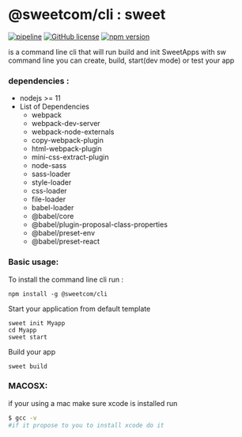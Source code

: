# @sweetcom/cli : sweet 

[![pipeline](http://git.hassani-lab.fr/sweetcom/cli/badges/master/pipeline.svg)](http://git.sweetcom75.fr/sweetcom/cli) 
[![GitHub license](https://img.shields.io/badge/licence-sweet-red.svg)](http://git.sweetcom75.fr/sweetcom/cli) 
[![npm version](https://img.shields.io/npm/v/@sweetcom/cli?style=flat)](https://www.npmjs.com/package/@sweetcom/cli)



 
is a command line cli that will run build and init SweetApps 
with sw command line you can create, build, start(dev mode) or test your app

### dependencies : 
 * nodejs >= 11
 * List of Dependencies 
    * webpack
    * webpack-dev-server
    * webpack-node-externals
    * copy-webpack-plugin
    * html-webpack-plugin
    * mini-css-extract-plugin
    * node-sass
    * sass-loader
    * style-loader
    * css-loader
    * file-loader
    * babel-loader
    * @babel/core
    * @babel/plugin-proposal-class-properties
    * @babel/preset-env
    * @babel/preset-react

 
### Basic usage:
To install the command line cli run : 
~~~
npm install -g @sweetcom/cli
~~~

Start your application from default template

~~~
sweet init Myapp
cd Myapp
sweet start
~~~

Build your app
~~~
sweet build
~~~
### MACOSX:
if your using a mac make sure xcode is installed run
~~~sh
$ gcc -v 
#if it propose to you to install xcode do it
~~~
